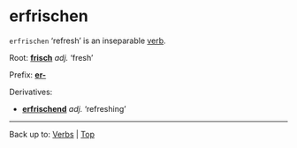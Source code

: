 # erfrischen

`erfrischen` ‘refresh’ is an inseparable [verb](../../index.md).

Root: **[frisch](../../../adjectives/f/fr/frisch.md)** *adj.* ‘fresh’

Prefix: **[er-](../../prefixes/er_.md)**

Derivatives:
- **[erfrischend](../../../adjectives/e/er/erfrischend.md)** *adj.* ‘refreshing’

----

Back up to: [Verbs](../../index.md) | [Top](../../../index.md)
